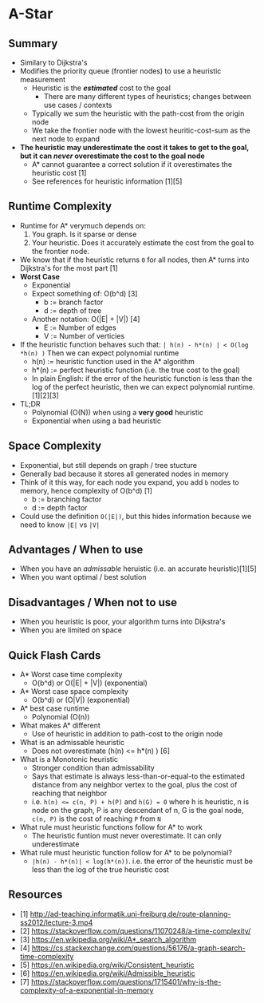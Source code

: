 # A-Star
## Summary
- Similary to Dijkstra's
- Modifies the priority queue (frontier nodes) to use a heuristic measurement
    - Heuristic is the ***estimated*** cost to the goal
        - There are many different types of heuristics; changes between use cases / contexts
    - Typically we sum the heuristic with the path-cost from the origin node
    - We take the frontier node with the lowest heuritic-cost-sum as the next node to expand
- **The heuristic may underestimate the cost it takes to get to the goal, but it can *never* overestimate the cost to the goal node**
    - A* cannot guarantee a correct solution if it overestimates the heuristic cost [1]
    - See references for heuristic information [1][5]


## Runtime Complexity
- Runtime for A* verymuch depends on:
    1. You graph.  Is it sparse or dense
    2. Your heuristic.  Does it accurately estimate the cost from the goal to the frontier node.
- We know that if the heuristic returns `0` for all nodes, then A* turns into Dijkstra's for the most part [1]
- **Worst Case**
    - Exponential
    - Expect something of: O(b^d) [3]
        - b := branch factor
        - d := depth of tree
    - Another notation: O(|E| + |V|) [4]
        - E := Number of edges
        - V := Number of verticies
- If the heuristic function behaves such that: `| h(n) - h*(n) | < O(log *h(n) )` Then we can expect polynomial runtime
    - h(n) := heuristic function used in the A* algorithm
    - h*(n) := perfect heuristic function (i.e. the true cost to the goal)
    - In plain English: if the error of the heuristic function is less than the log of the perfect heuristic, then we can expect polynomial runtime.[1][2][3]
- TL;DR
    - Polynomial (O(N)) when using a **very good** heuristic
    - Exponential when using a bad heuristic

## Space Complexity
- Exponential, but still depends on graph / tree stucture
- Generally bad because it stores all generated nodes in memory
- Think of it this way, for each node you expand, you add `b` nodes to memory, hence complexity of O(b^d) [1]
    - b := branching factor
    - d := depth factor
- Could use the definition `O(|E|)`, but this hides information because we need to know `|E|` vs `|V|`

## Advantages / When to use
- When you have an *admissable* heruistic (i.e. an accurate heuristic)[1][5]
- When you want optimal / best solution

## Disadvantages / When not to use
- When you heuristic is poor, your algorithm turns into Dijkstra's
- When you are limited on space

## Quick Flash Cards
- A* Worst case time complexity
    - O(b^d) or O(|E| + |V|) (exponential)
- A* Worst case space complexity
    - O(b^d) or (O|V|) (exponential)
- A* best case runtime
    - Polynomial (O(n))
- What makes A* different
    - Use of heuristic in addition to path-cost to the origin node
- What is an admissable heuristic
    - Does not overestimate (h(n) <= h*(n) ) [6]
- What is a Monotonic heuristic
    - Stronger condition than admissability
    - Says that estimate is always less-than-or-equal-to the estimated distance from any neighbor vertex to the goal, plus the cost of reaching that neighbor
    - i.e. `h(n) <= c(n, P) + h(P)` and `h(G) = 0` where h is heuristic, n is node on the graph, P is any descendant of n, G is the goal node, `c(n, P)` is the cost of reaching `P` from `N`
- What rule must heuristic functions follow for A* to work
    - The heuristic funtion must never overestimate.  It can only underestimate
- What rule must heuristic function follow for A* to be polynomial?
    - `|h(n) - h*(n)| < log(h*(n))`.  i.e. the error of the heuristic must be less than the log of the true heuristic cost

## Resources
- [1] http://ad-teaching.informatik.uni-freiburg.de/route-planning-ss2012/lecture-3.mp4 
- [2] https://stackoverflow.com/questions/11070248/a-time-complexity/ 
- [3] https://en.wikipedia.org/wiki/A*_search_algorithm
- [4] https://cs.stackexchange.com/questions/56176/a-graph-search-time-complexity
- [5] https://en.wikipedia.org/wiki/Consistent_heuristic
- [6] https://en.wikipedia.org/wiki/Admissible_heuristic
- [7] https://stackoverflow.com/questions/1715401/why-is-the-complexity-of-a-exponential-in-memory 